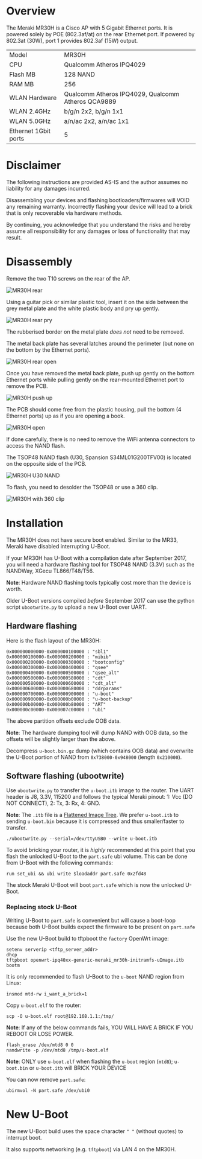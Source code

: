 # Overview

The Meraki MR30H is a Cisco AP with 5 Gigabit Ethernet ports. It is powered solely by POE (802.3af/at) on the rear Ethernet port. If powered by 802.3at (30W), port 1 provides 802.3af (15W) output.

|||
|--|--|
|Model|MR30H|
|CPU|Qualcomm Atheros IPQ4029|
|Flash MB|128 NAND|
|RAM MB|256|
|WLAN Hardware|Qualcomm Atheros IPQ4029, Qualcomm Atheros QCA9889|
|WLAN 2.4GHz|b/g/n 2x2, b/g/n 1x1|
|WLAN 5.0GHz|a/n/ac 2x2, a/n/ac 1x1|
|Ethernet 1Gbit ports|5|

# Disclaimer

The following instructions are provided AS-IS and the author assumes no liability for any damages incurred.

Disassembling your devices and flashing bootloaders/firmwares will VOID any remaining warranty. Incorrectly flashing your device will lead to a brick that is only recoverable via hardware methods.

By continuing, you acknowledge that you understand the risks and hereby assume all responsibility for any damages or loss of functionality that may result.

# Disassembly

Remove the two T10 screws on the rear of the AP.

![MR30H rear](images/MR30H_rear.jpg "MR30H rear")

Using a guitar pick or similar plastic tool, insert it on the side between the grey metal plate and the white plastic body and pry up gently.

![MR30H rear pry](images/MR30H_rear_pry.jpg "MR30H rear pry")

The rubberised border on the metal plate *does not* need to be removed.

The metal back plate has several latches around the perimeter (but none on the bottom by the Ethernet ports).

![MR30H rear open](images/MR30H_rear_open.jpg "MR30H rear open")

Once you have removed the metal back plate, push up gently on the bottom Ethernet ports while pulling gently on the rear-mounted Ethernet port to remove the PCB.

![MR30H push up](images/MR30H_PCB_push.jpg "MR30H push up")

The PCB should come free from the plastic housing, pull the bottom (4 Ethernet ports) up as if you are opening a book.

![MR30H open](images/MR30H_open.jpg "MR30H open")

If done carefully, there is no need to remove the WiFi antenna connectors to access the NAND flash.

The TSOP48 NAND flash (U30, Spansion S34ML01G200TFV00) is located on the opposite side of the PCB.

![MR30H U30 NAND](images/MR30H_U30.jpg "MR30H U30 NAND")

To flash, you need to desolder the TSOP48 or use a 360 clip.

![MR30H with 360 clip](images/MR30H_360clip.jpg "MR30H with 360 clip")

# Installation

The MR30H does not have secure boot enabled. Similar to the MR33, Meraki have disabled interrupting U-Boot.

If your MR30H has U-Boot with a compilation date after September 2017, you will need a hardware flashing tool for TSOP48 NAND (3.3V) such as the NANDWay, XGecu TL866/T48/T56.

**Note**: Hardware NAND flashing tools typically cost more than the device is worth.

Older U-Boot versions compiled *before* September 2017 can use the python script `ubootwrite.py` to upload a new U-Boot over UART.

## Hardware flashing

Here is the flash layout of the MR30H:
```
0x000000000000-0x000000100000 : "sbl1"
0x000000100000-0x000000200000 : "mibib"
0x000000200000-0x000000300000 : "bootconfig"
0x000000300000-0x000000400000 : "qsee"
0x000000400000-0x000000500000 : "qsee_alt"
0x000000500000-0x000000580000 : "cdt"
0x000000580000-0x000000600000 : "cdt_alt"
0x000000600000-0x000000680000 : "ddrparams"
0x000000700000-0x000000900000 : "u-boot"
0x000000900000-0x000000b00000 : "u-boot-backup"
0x000000b00000-0x000000b80000 : "ART"
0x000000c00000-0x000007c00000 : "ubi"
```

The above partition offsets exclude OOB data.

**Note**: The hardware dumping tool will dump NAND with OOB data, so the offsets will be slightly larger than the above.

Decompress `u-boot.bin.gz` dump (which contains OOB data) and overwrite the U-Boot portion of NAND from `0x738000-0x948000` (length `0x210000`).

## Software flashing (ubootwrite)

Use `ubootwrite.py` to transfer the `u-boot.itb` image to the router. The UART header is J8, 3.3V, 115200 and follows the typical Meraki pinout: 1: Vcc (DO NOT CONNECT), 2: Tx, 3: Rx, 4: GND.

**Note**: The `.itb` file is a [Flattened Image Tree](https://docs.u-boot.org/en/latest/usage/fit/index.html). We prefer `u-boot.itb` to sending `u-boot.bin` because it is compressed and thus smaller/faster to transfer.

```
./ubootwrite.py --serial=/dev/ttyUSB0 --write u-boot.itb
```

To avoid bricking your router, it is *highly* recommended at this point that you flash the unlocked U-Boot to the `part.safe` ubi volume. This can be done from U-Boot with the following commands:

```
run set_ubi && ubi write $loadaddr part.safe 0x2fd48
```

The stock Meraki U-Boot will boot `part.safe` which is now the unlocked U-Boot.

### Replacing stock U-Boot

Writing U-Boot to `part.safe` is convenient but will cause a boot-loop because both U-Boot builds expect the firmware to be present on `part.safe`

Use the new U-Boot build to tftpboot the `factory` OpenWrt image:
```
setenv serverip <tftp_server_addr>
dhcp
tftpboot openwrt-ipq40xx-generic-meraki_mr30h-initramfs-uImage.itb
bootm
```

It is only recommended to flash U-Boot to the `u-boot` NAND region from Linux:
```
insmod mtd-rw i_want_a_brick=1
```

Copy `u-boot.elf` to the router:
```
scp -O u-boot.elf root@192.168.1.1:/tmp/
```

**Note**: If any of the below commands fails, YOU WILL HAVE A BRICK IF YOU REBOOT OR LOSE POWER.

```
flash_erase /dev/mtd8 0 0
nandwrite -p /dev/mtd8 /tmp/u-boot.elf
```

**Note**: ONLY use `u-boot.elf` when flashing the `u-boot` region (`mtd8`); `u-boot.bin` or `u-boot.itb` will BRICK YOUR DEVICE

You can now remove `part.safe`:
```
ubirmvol -N part.safe /dev/ubi0
```

# New U-Boot

The new U-Boot build uses the space character `" "` (without quotes) to interrupt boot.

It also supports networking (e.g. `tftpboot`) via LAN 4 on the MR30H.

